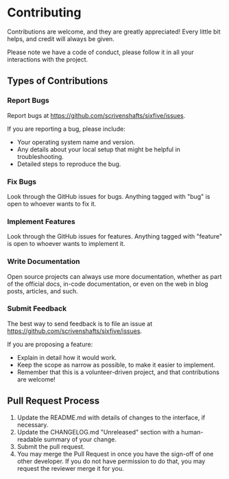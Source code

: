 # Contributing

Contributions are welcome, and they are greatly appreciated! Every little bit
helps, and credit will always be given.

Please note we have a code of conduct, please follow it in all your
interactions with the project.

## Types of Contributions

### Report Bugs

Report bugs at https://github.com/scrivenshafts/sixfive/issues.

If you are reporting a bug, please include:

* Your operating system name and version.
* Any details about your local setup that might be helpful in troubleshooting.
* Detailed steps to reproduce the bug.

### Fix Bugs

Look through the GitHub issues for bugs. Anything tagged with "bug"
is open to whoever wants to fix it.

### Implement Features

Look through the GitHub issues for features. Anything tagged with "feature"
is open to whoever wants to implement it.

### Write Documentation

Open source projects can always use more documentation, whether as part of the
official docs, in-code documentation, or even on the web in blog posts,
articles, and such.

### Submit Feedback

The best way to send feedback is to file an issue at https://github.com/scrivenshafts/sixfive/issues.

If you are proposing a feature:

* Explain in detail how it would work.
* Keep the scope as narrow as possible, to make it easier to implement.
* Remember that this is a volunteer-driven project, and that contributions
  are welcome!

## Pull Request Process

1. Update the README.md with details of changes to the interface, if necessary.
2. Update the CHANGELOG.md "Unreleased" section with a human-readable summary
   of your change.
3. Submit the pull request.
4. You may merge the Pull Request in once you have the sign-off of one other
   developer. If you do not have permission to do that, you may request the
   reviewer merge it for you.
